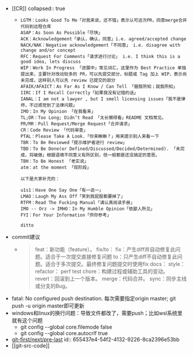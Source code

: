 - [[CR]]
  collapsed:: true
	- ```
	  LGTM：Looks Good To Me「对我来说，还不错」表示认可这次PR，同意merge合并代码到远程仓库
	  ASAP：As Soon As Possible「尽快」
	  ACK：Acknowledgement「承认，确认，同意」i.e. agreed/accepted change
	  NACK/NAK：Negative acknowledgement「不同意」 i.e. disagree with change and/or concept
	  RFC：Request For Comments「请求进行讨论」 i.e. I think this is a good idea, lets discuss
	  WIP：Work In Progress 「进展中」常见词汇，这里作为 Best Practice 单独提出来，主要针对改动较多的 PR，可以先提交部分，标题或 Tag 加上 WIP，表示尚未完成，这样别人可以先 review 已提交的部分
	  AFAIK/AFAICT：As Far As I Know / Can Tell 「据我所知；就我所知」
	  IIRC：If I Recall Correctly「如果我没有记错的话」
	  IANAL：I am not a lawyer , but I smell licensing issues「我不是律师，不过感觉到了法律问题」
	  IMO：In My Opinion 「在我看来」
	  TL;DR：Too Long; Didn’t Read 「太长懒得看」README 文档常见。
	  PR/MR：Pull Request/Merge Request「合并请求」
	  CR：Code Review 「代码审查」
	  PTAL：Please Take A Look.「你来瞅瞅？」用来提示别人来看一下
	  TBR：To Be Reviewed「提示维护者进行 review」
	  TBD：To Be Done(or Defined/Discussed/Decided/Determined). 「未完成，将被做」根据语境不同意义有所区别，但一般都是还没搞定的意思。
	  TBH：To Be Honest 「老实说」
	  atm：at the moment 「现阶段」
	  
	  以下是大家补充的：
	  
	  u1s1：Have One Say One「有一说一」 
	  LMAO：Laugh My Ass Off「笑到我屁股都要掉了」
	  RTFM：Read The Fucking Manual「请认真阅读手册」
	  IMO -- Orz -> IMHO：In My Humble Opinion「依鄙人所见」 
	  FYI：For Your Information「供你参考」
	  
	  ditto
	  ```
- commit建议
	- > feat：新功能（feature）。
	  fix/to： fix：产生diff并自动修复此问题。适合于一次提交直接修复问题 to：只产生diff不自动修复此问题。适合于多次提交。最终修复问题提交时使用fix
	  docs：  style：  refactor：  perf  test    chore：构建过程或辅助工具的变动。
	  revert：回滚到上一个版本。
	  merge：代码合并。
	  sync：同步主线或分支的Bug。
- fatal: No configured push destination. 每次需要指定origin  master; git push -u origin  master即可更新
- windows和linux的换行问题：导致文件都改了，需要push；比如wsl系统里就有这个问题
	- git config --global core.filemode false
	- git config --global core.autocrlf true
- [git-first/next/pre-last](https://mp.weixin.qq.com/s/7HYl2XjONrEVBvZbcIPSCA)
  id:: 655437e4-54f2-4132-9226-8ca2396e53bb
- [[git-src-code]]